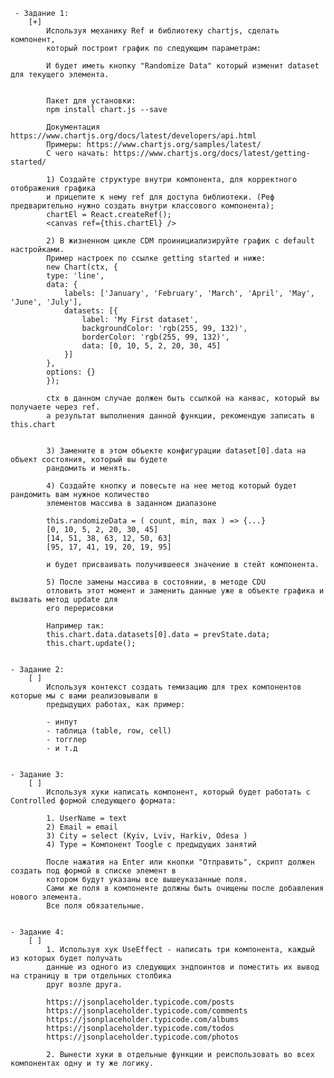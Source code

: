 	 - Задание 1:
        [+]
            Используя механику Ref и библиотеку chartjs, сделать компонент,
            который построит график по следующим параметрам:

            И будет иметь кнопку "Randomize Data" который изменит dataset для текущего элемента.


            Пакет для установки:
            npm install chart.js --save

            Документация https://www.chartjs.org/docs/latest/developers/api.html
            Примеры: https://www.chartjs.org/samples/latest/
            С чего начать: https://www.chartjs.org/docs/latest/getting-started/

            1) Создайте структуре внутри компонента, для корректного отображения графика
            и прицепите к нему ref для доступа библиотеки. (Реф предварительно нужно создать внутри классового компонента);
            chartEl = React.createRef();
            <canvas ref={this.chartEl} />

            2) В жизненном цикле CDM проинициализируйте график с default настройками.
            Пример настроек по ссылке getting started и ниже:
            new Chart(ctx, {
            type: 'line',
            data: {
                labels: ['January', 'February', 'March', 'April', 'May', 'June', 'July'],
                datasets: [{
                    label: 'My First dataset',
                    backgroundColor: 'rgb(255, 99, 132)',
                    borderColor: 'rgb(255, 99, 132)',
                    data: [0, 10, 5, 2, 20, 30, 45]
                }]
            },
            options: {}
            });

            ctx в данном случае должен быть ссылкой на канвас, который вы получаете через ref.
            а результат выполнения данной функции, рекомендую записать в this.chart


            3) Замените в этом объекте конфигурации dataset[0].data на объект состояния, который вы будете
            рандомить и менять.

            4) Создайте кнопку и повесьте на нее метод который будет рандомить вам нужное количество
            элементов массива в заданном диапазоне

            this.randomizeData = ( count, min, max ) => {...}
            [0, 10, 5, 2, 20, 30, 45]
            [14, 51, 38, 63, 12, 50, 63]
            [95, 17, 41, 19, 20, 19, 95]

            и будет присваивать получившееся значение в стейт компонента.

            5) После замены массива в состоянии, в методе CDU
            отловить этот момент и заменить данные уже в объекте графика и вызвать метод update для
            его перерисовки

            Например так:
            this.chart.data.datasets[0].data = prevState.data;
            this.chart.update();


    - Задание 2:
        [ ]
            Используя контекст создать темизацию для трех компонентов которые мы с вами реализовывали в
            предыдущих работах, как пример:

            - инпут
            - таблица (table, row, cell)
            - тогглер
            - и т.д


    - Задание 3:
        [ ]
            Используя хуки написать компонент, который будет работать с Controlled формой следующего формата:

            1. UserName = text
            2) Email = email
            3) City = select (Kyiv, Lviv, Harkiv, Odesa )
            4) Type = Компонент Toogle с предыдущих занятий

            После нажатия на Enter или кнопки "Отправить", скрипт должен создать под формой в списке элемент в
            котором будут указаны все вышеуказанные поля.
            Сами же поля в компоненте должны быть очищены после добавления нового элемента.
            Все поля обязательные.


    - Задание 4:
        [ ]
            1. Используя хук UseEffect - написать три компонента, каждый из которых будет получать
            данные из одного из следующих эндпоинтов и поместить их вывод на страницу в три отдельных столбика
            друг возле друга.

            https://jsonplaceholder.typicode.com/posts
            https://jsonplaceholder.typicode.com/comments
            https://jsonplaceholder.typicode.com/albums
            https://jsonplaceholder.typicode.com/todos
            https://jsonplaceholder.typicode.com/photos

            2. Вынести хуки в отдельные функции и реиспользовать во всех компонентах одну и ту же логику.

